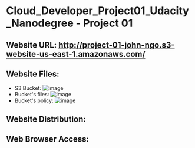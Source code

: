 ﻿# Cloud_Developer_Project01_Udacity_Nanodegree - Project 01
## Website URL: http://project-01-john-ngo.s3-website-us-east-1.amazonaws.com/
 
## Website Files:
- S3 Bucket: ![image](https://github.com/ToanNgo2709/Cloud_Developer_Project01_Udacity_Nanodegree/assets/45133814/2791f035-cb52-4585-8c72-3beab8956f22)
- Bucket's files: ![image](https://github.com/ToanNgo2709/Cloud_Developer_Project01_Udacity_Nanodegree/assets/45133814/b79712cb-358c-45b8-a18e-a2b11863bfcd)
- Bucket's policy: ![image](https://github.com/ToanNgo2709/Cloud_Developer_Project01_Udacity_Nanodegree/assets/45133814/1756fed0-946f-4e07-80a7-c49096296483)

## Website Distribution:
## Web Browser Access:

